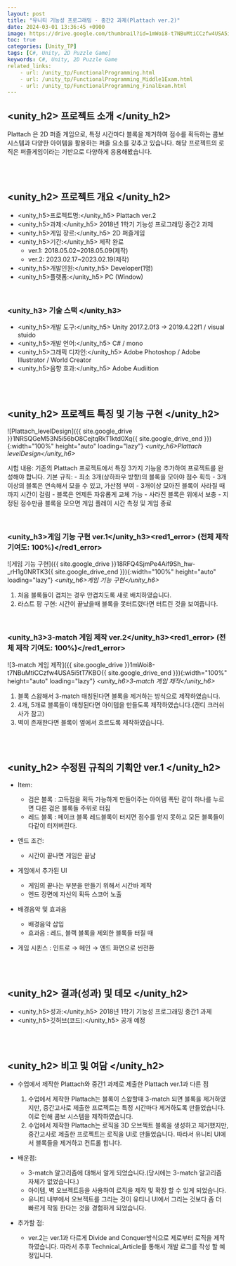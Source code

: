 ```yaml
---
layout: post
title: "유니티 기능성 프로그래밍 - 중간2 과제(Plattach ver.2)"
date: 2024-03-01 13:36:45 +0900
image: https://drive.google.com/thumbnail?id=1mWoi8-t7NBuMtiCCzfw4USA5i5tT7KBO
toc: true
categories: [Unity_TP] 
tags: [C#, Unity, 2D Puzzle Game]
keywords: C#, Unity, 2D Puzzle Game
related_links:
    - url: /unity_tp/FunctionalProgramming.html
    - url: /unity_tp/FunctionalProgramming_Middle1Exam.html
    - url: /unity_tp/FunctionalProgramming_FinalExam.html
---
```


## <unity_h2> 프로젝트 소개 </unity_h2>

Plattach 은 2D 퍼즐 게임으로, 특정 시간마다 블록을 제거하여 점수를 획득하는 콤보 시스템과 다양한 아이템을 활용하는 퍼즐 요소를 갖추고 있습니다. 
해당 프로젝트의 로직은 퍼즐게임이라는 기반으로 다양하게 응용해봤습니다.

<br>
<br>

## <unity_h2> 프로젝트 개요 </unity_h2>

- <span><unity_h5>프로젝트명:</unity_h5> Plattach ver.2</span>
- <span><unity_h5>과제:</unity_h5> 2018년 1학기 기능성 프로그래밍 중간2 과제</span>
- <span><unity_h5>게임 장르:</unity_h5> 2D 퍼즐게임 </span>
- <span><unity_h5>기간:</unity_h5> 제작 완료</span>
    - ver.1: 2018.05.02~2018.05.09(제작)
    - ver.2: 2023.02.17~2023.02.19(제작)
- <span><unity_h5>개발인원:</unity_h5> Developer(1명)</span>
- <span><unity_h5>플랫폼:</unity_h5> PC (Window)</span>

<br>

### <unity_h3> 기술 스택 </unity_h3>

- <span><unity_h5>개발 도구:</unity_h5> Unity 2017.2.0f3 → 2019.4.22f1 / visual stuido </span>
- <span><unity_h5>개발 언어:</unity_h5> C# / mono </span>
- <span><unity_h5>그래픽 디자인:</unity_h5> Adobe Photoshop / Adobe Illustrator / World Creator </span>
- <span><unity_h5>음향 효과:</unity_h5> Adobe Audiition </span>

<br>
<br>


## <unity_h2> 프로젝트 특징 및 기능 구현 </unity_h2>

![Plattach_levelDesign]({{ site.google_drive }}1NRSQGeM53N5i56bO8CejtqRkT1ktd0Xq{{ site.google_drive_end }}){:width="100%" height="auto" loading="lazy"}
*<unity_h6>Plattach levelDesign</unity_h6>*

시험 내용: 기존의 Plattach 프로젝트에서 특징 3가지 기능을 추가하여 프로젝트를 완성해야 합니다.
기본 규칙:
    - 최소 3개(상하좌우 방향)의 블록을 모아야 점수 획득
    - 3개이상의 블록은 연속해서 모을 수 있고, 가산점 부여
    - 3개이상 모아진 블록이 사라질 때까지 시간이 걸림
    - 블록은 언제든 자유롭게 교체 가능
    - 사라진 블록은 위에서 보충
    - 지정된 점수만큼 블록을 모으면 게임 플레이 시간 측정 및 게임 종료

<br>

### <unity_h3>게임 기능 구현 ver.1</unity_h3><red1_error> (전체 제작 기여도: 100%)</red1_error>

![게임 기능 구현]({{ site.google_drive }}18RFQ4SjmPe4Aif9Sh_hw-_rH1g0NRTK3{{ site.google_drive_end }}){:width="100%" height="auto" loading="lazy"}
*<unity_h6>게임 기능 구현</unity_h6>*

1. 처음 블록들이 겹치는 경우 안겹치도록 새로 배치하였습니다.
2. 라스트 팡 구현: 시간이 끝났을때 블록을 못터트렸다면 터트린 것을 보여줍니다.


<br>

### <unity_h3>3-match 게임 제작 ver.2</unity_h3><red1_error> (전체 제작 기여도: 100%)</red1_error>

![3-match 게임 제작]({{ site.google_drive }}1mWoi8-t7NBuMtiCCzfw4USA5i5tT7KBO{{ site.google_drive_end }}){:width="100%" height="auto" loading="lazy"}
*<unity_h6>3-match 게임 제작</unity_h6>*

1. 블록 스왑해서 3-match 매칭된다면 블록을 제거하는 방식으로 제작하였습니다.
2. 4개, 5개로 블록들이 매칭된다면 아이템을 만들도록 제작하였습니다.(캔디 크러쉬 사가 참고)
3. 벽이 존재한다면 블록이 옆에서 흐르도록 제작하였습니다.


<br>
<br>

## <unity_h2> 수정된 규칙의 기획안 ver.1 </unity_h2>

- Item:
    - 검은 블록 : 고득점을 획득 가능하게 만들어주는 아이템 폭탄 같이 하나를 누르면 다른 검은 블록들 주위로 터짐
    - 레드 블록 : 페이크 블록 레드블록이 터지면 점수를 얻지 못하고 모든 블록들이 다같이 터저버린다.
    
- 엔드 조건:
    - 시간이 끝나면 게임은 끝남

- 게임에서 추가된 UI
    - 게임의 끝나는 부분을 만들기 위해서 시간바 제작
    - 엔드 장면에 자신의 획득 스코어 노출

- 배경음악 및 효과음
    - 배경음악 삽입
    - 효과음 : 레드, 블랙 블록을 제외한 블록들 터질 때

- 게임 시퀸스 : 인트로 → 메인 → 엔드 화면으로 씬전환


<br>
<br>

## <unity_h2> 결과(성과) 및 데모 </unity_h2>

- <span><unity_h5>성과:</unity_h5> 2018년 1학기 기능성 프로그래밍 중간1 과제 </span>
- <span><unity_h5>깃허브(코드):</unity_h5> 공개 예정</span>

<br>
<br>

## <unity_h2> 비고 및 여담 </unity_h2>

- 수업에서 제작한 Plattach와 중간1 과제로 제출한 Plattach ver.1과 다른 점
    1. 수업에서 제작한 Plattach는 블록이 스왑할때 3-match 되면 블록을 제거하였지만, 중간고사로 제출한 프로젝트는 특정 시간마다 제거하도록 만들었습니다. 이로 인해 콤보 시스템을 제작하였습니다.
    2. 수업에서 제작한 Plattach는 로직을 3D 오브젝트 블록을 생성하고 제거했지만, 중간고사로 제출한 프로젝트는 로직을 UI로 만들었습니다. 따라서 유니티 UI에서 블록들을 제거하고 컨트롤 합니다.

- 배운점:
    - 3-match 알고리즘에 대해서 알게 되었습니다.(당시에는 3-match 알고리즘 자체가 없었습니다.)
    - 아이템, 벽 오브젝트등을 사용하여 로직을 제작 및 확장 할 수 있게 되었습니다.
    - 유니티 내부에서 오브젝트를 그리는 것이 유티니 UI에서 그리는 것보다 좀 더 빠르게 작동 한다는 것을 경험하게 되었습니다.

- 추가할 점:
    - ver.2는 ver.1과 다르게 Divide and Conquer방식으로 제로부터 로직을 제작하였습니다. 따라서 추후 Technical_Article를 통해서 개발 로그를 작성 할 예정입니다.